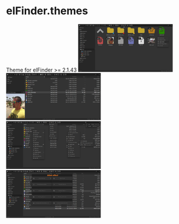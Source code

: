 # elFinder.themes
Theme for elFinder >= 2.1.43
<a href="https://github.com/johnfort/elFinder.themes/raw/master/Screenshorts/Main-view-icons.png" target="_blank"><img src="https://github.com/johnfort/elFinder.themes/raw/master/Screenshorts/Main-view-icons.png" width="256"/></a>
<a href="https://github.com/johnfort/elFinder.themes/raw/master/Screenshorts/Main-view-list.png" target="_blank"><img src="https://github.com/johnfort/elFinder.themes/raw/master/Screenshorts/Main-view-list.png" width="256"/></a>
<a href="https://github.com/johnfort/elFinder.themes/raw/master/Screenshorts/Contextmenu.png" target="_blank"><img src="https://github.com/johnfort/elFinder.themes/raw/master/Screenshorts/Contextmenu.png" width="256"/></a>
<a href="https://github.com/johnfort/elFinder.themes/raw/master/Screenshorts/Dialogs-notify.png" target="_blank"><img src="https://github.com/johnfort/elFinder.themes/raw/master/Screenshorts/Dialogs-notify.png" width="256"/></a>
